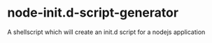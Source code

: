 # node-init.d-script-generator
A shellscript which will create an init.d script for a nodejs application
